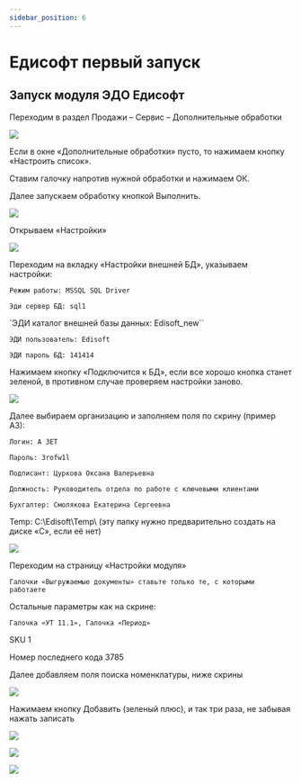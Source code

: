 ```yaml
---
sidebar_position: 6
---
```


# Едисофт первый запуск

## Запуск модуля ЭДО Едисофт
Переходим в раздел Продажи – Сервис – Дополнительные обработки

![](./assets/Aspose.Words.4609e900-35bb-4c22-9701-a8cf0a51addf.001.png)

Если в окне «Дополнительные обработки» пусто, то нажимаем кнопку «Настроить список».

Ставим галочку напротив нужной обработки и нажимаем ОК.

Далее запускаем обработку кнопкой Выполнить.

![](./assets/Aspose.Words.4609e900-35bb-4c22-9701-a8cf0a51addf.002.png)

Открываем «Настройки»

![](./assets/Aspose.Words.4609e900-35bb-4c22-9701-a8cf0a51addf.003.png)

Переходим на вкладку «Настройки внешней БД», указываем настройки:

`Режим работы: MSSQL SQL Driver`

`Эди сервер БД: sql1`

`ЭДИ каталог внешней базы данных: Edisoft\_new``

`ЭДИ пользователь: Edisoft`

`ЭДИ пароль БД: 141414`

Нажимаем кнопку «Подключится к БД», если все хорошо кнопка станет зеленой, в противном случае проверяем настройки заново.

![](./assets/Aspose.Words.4609e900-35bb-4c22-9701-a8cf0a51addf.004.png)







Далее выбираем организацию и заполняем поля по скрину (пример АЗ):

`Логин: А ЗЕТ`

`Пароль: 3rofw1l`

`Подписант: Цуркова Оксана Валерьевна `

`Должность: Руководитель отдела по работе с ключевыми клиентами`

`Бухгалтер: Смолякова Екатерина Сергеевна`

Temp: C:\Edisoft\Temp\ (эту папку нужно предварительно создать на диске «С», если её нет)

![](./assets/Aspose.Words.4609e900-35bb-4c22-9701-a8cf0a51addf.005.png)

Переходим на страницу «Настройки модуля»

`Галочки «Выгружаемые документы» ставьте только те, с которыми работаете`

Остальные параметры как на скрине:

`Галочка «УТ 11.1», Галочка «Период»`

SKU 1

Номер последнего кода 3785

Далее добавляем поля поиска номенклатуры, ниже скрины

![](./assets/Aspose.Words.4609e900-35bb-4c22-9701-a8cf0a51addf.006.png)

Нажимаем кнопку Добавить (зеленый плюс), и так три раза, не забывая нажать записать

![](./assets/Aspose.Words.4609e900-35bb-4c22-9701-a8cf0a51addf.007.png)

![](./assets/Aspose.Words.4609e900-35bb-4c22-9701-a8cf0a51addf.008.png)

![](./assets/Aspose.Words.4609e900-35bb-4c22-9701-a8cf0a51addf.009.png)

